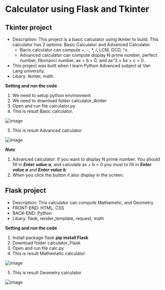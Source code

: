 # Calculator using Flask and Tkinter
## Tkinter project
+ Description: This project is a basic calculator using tkinter to build. This calculator has 2 options: Basic Calculator and Advanced Calculator.
  - Bacis calculator can compute +, -, *, /, LCM, GCD, ^x.
  - Advanced calculator can compute display N prime number, perfect number, fibonanci number, ax + b = 0, and ax^2 + bx + c = 0.
+ This project was built when I learn Python Advanced subject at Van Lang university.
+ Libary: tkinter, math.


**Setting and run the code**
1. We need to setup python environment
2. We need to download folder calculator_tkinter
3. Open and run file calculator.py
4. This is result Basic calculator.


![image](https://github.com/LangNhatTan/Calculator/assets/93020907/4d1ab45a-da29-4434-a4e0-51ad4e5351f0)



5. This is result Advanced calculator

![image](https://github.com/LangNhatTan/Calculator/assets/93020907/9fb1ea31-faea-4968-ab5c-6e82044ff4de)


***Note***
1. Advanced calculator: if you want to display N prime number. You should fill in ***Enter value a***, and calculate ax + b = 0 you must to fill in ***Enter value a*** and ***Enter value b***
2. When you click the button it also display in the screen.



## Flask project
+ Description: This calculator can compute Mathametic, and Geometry
+ FRONT-END: HTML, CSS
+ BACK-END: Python
+ Libary: flask, render_template, request, math


**Setting and run the code**
1. Install package flask  **pip install Flask**
2. Download folder calculator_Flask
3. Open and run file calc.py
4. This is result Mathematic calculator

![image](https://github.com/LangNhatTan/Calculator/assets/93020907/7fa16e79-9f61-4aa2-8898-2e8ae5f0a02b)


5. This is result Geometry calculator

![image](https://github.com/LangNhatTan/Calculator/assets/93020907/eba88af3-f661-456a-bb7e-454e285749ab)





